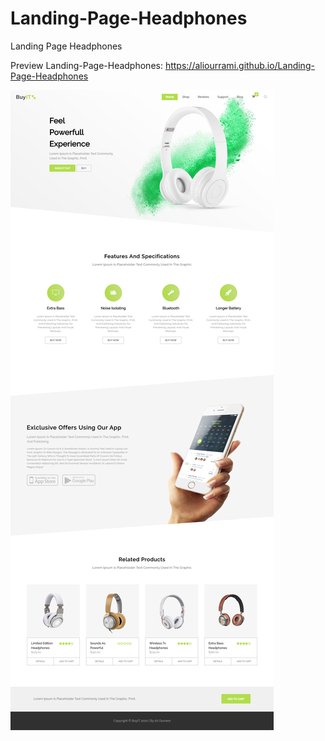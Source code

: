 # Landing-Page-Headphones
Landing Page Headphones

Preview Landing-Page-Headphones: https://aliourrami.github.io/Landing-Page-Headphones

![](Full%20screenshot%20of%20the%20website.png)
